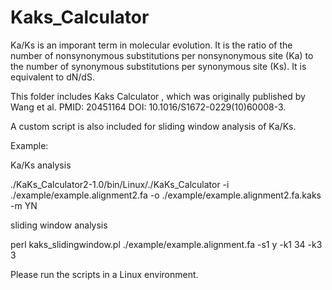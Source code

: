 # Kaks_Calculator
Ka/Ks is an imporant term in molecular evolution. It is the ratio of the number of nonsynonymous substitutions per nonsynonymous site (Ka) to the number of synonymous substitutions per synonymous site (Ks). It is equivalent to dN/dS.

This folder includes Kaks Calculator , which was originally published by Wang et al. PMID: 20451164 DOI: 10.1016/S1672-0229(10)60008-3.

A custom script is also included for sliding window analysis of Ka/Ks.

Example:

Ka/Ks analysis

./KaKs_Calculator2-1.0/bin/Linux/./KaKs_Calculator -i ./example/example.alignment2.fa -o ./example/example.alignment2.fa.kaks -m YN

sliding window analysis

perl kaks_slidingwindow.pl ./example/example.alignment.fa -s1 y -k1 34 -k3 3 

Please run the scripts in a Linux environment.

